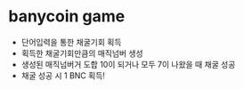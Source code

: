 # banycoin game

-  단어입력을 통한 채굴기회 획득
-  획득한 채굴기회만큼의 매직넘버 생성
-  생성된 매직넘버거 도합 10이 되거나 모두 7이 나왔을 때 채굴 성공
-  채굴 성공 시 1 BNC 획득!

